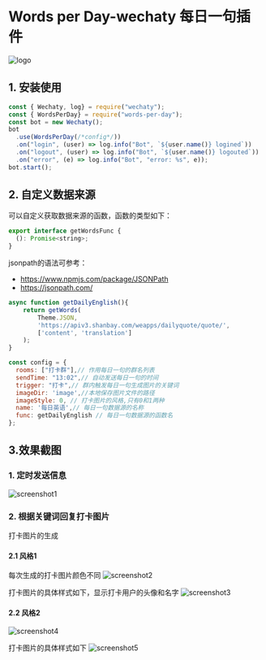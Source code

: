 # Words per Day-wechaty 每日一句插件


![logo](docs/images/logo.png)

## 1. 安装使用

```javascript
const { Wechaty, log} = require("wechaty");
const { WordsPerDay} = require("words-per-day");
const bot = new Wechaty();
bot
  .use(WordsPerDay(/*config*/))
  .on("login", (user) => log.info("Bot", `${user.name()} logined`))
  .on("logout", (user) => log.info("Bot", `${user.name()} logouted`))
  .on("error", (e) => log.info("Bot", "error: %s", e));
bot.start();
```

## 2. 自定义数据来源

可以自定义获取数据来源的函数，函数的类型如下：

```javascript
export interface getWordsFunc {
  (): Promise<string>;
}
```

jsonpath的语法可参考：

* <https://www.npmjs.com/package/JSONPath>
* <https://jsonpath.com/>

```javascript
async function getDailyEnglish(){
    return getWords(
        Theme.JSON,
        'https://apiv3.shanbay.com/weapps/dailyquote/quote/',
        ['content', 'translation']
    );
}

const config = {
  rooms: ["打卡群"],// 作用每日一句的群名列表
  sendTime: "13:02",// 自动发送每日一句的时间
  trigger: "打卡",// 群内触发每日一句生成图片的关键词
  imageDir: 'image',//本地保存图片文件的路径
  imageStyle: 0, // 打卡图片的风格,只有0和1两种
  name: '每日英语',// 每日一句数据源的名称
  func: getDailyEnglish // 每日一句数据源的函数名
};
```



## 3.效果截图

### 1. 定时发送信息

![screenshot1](docs/images/screenshot1.png)

### 2. 根据关键词回复打卡图片

打卡图片的生成

#### 2.1 风格1

每次生成的打卡图片颜色不同
![screenshot2](docs/images/screenshot2.png)

打卡图片的具体样式如下，显示打卡用户的头像和名字
![screenshot3](docs/images/screenshot3.png)

#### 2.2  风格2

![screenshot4](docs/images/screenshot4.png)

打卡图片的具体样式如下
![screenshot5](docs/images/screenshot5.png)



